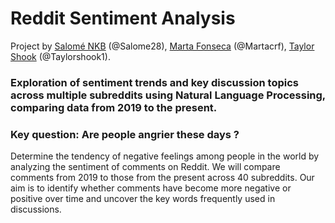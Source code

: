 # Reddit Sentiment Analysis

Project by [Salomé NKB](https://linkedin.com/in/salome28) (@Salome28), [Marta Fonseca](https://linkedin.com/in/mcrfonseca) (@Martacrf), [Taylor Shook](https://linkedin.com/in/taylorshook) (@Taylorshook1).

### Exploration of sentiment trends and key discussion topics across multiple subreddits using Natural Language Processing, comparing data from 2019 to the present.

### **Key question: Are people angrier these days ?**
Determine the tendency of negative feelings among people in the world by analyzing the sentiment of comments on Reddit. We will compare comments from 2019 to those from the present across 40 subreddits. Our aim is to identify whether comments have become more negative or positive over time and uncover the key words frequently used in discussions.
